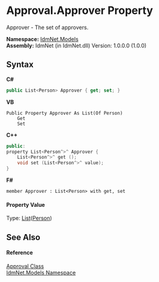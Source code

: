 # Approval.Approver Property 
 

Approver - The set of approvers.

**Namespace:**&nbsp;<a href="N_IdmNet_Models">IdmNet.Models</a><br />**Assembly:**&nbsp;IdmNet (in IdmNet.dll) Version: 1.0.0.0 (1.0.0)

## Syntax

**C#**<br />
``` C#
public List<Person> Approver { get; set; }
```

**VB**<br />
``` VB
Public Property Approver As List(Of Person)
	Get
	Set
```

**C++**<br />
``` C++
public:
property List<Person^>^ Approver {
	List<Person^>^ get ();
	void set (List<Person^>^ value);
}
```

**F#**<br />
``` F#
member Approver : List<Person> with get, set

```


#### Property Value
Type: <a href="http://msdn2.microsoft.com/en-us/library/6sh2ey19" target="_blank">List</a>(<a href="T_IdmNet_Models_Person">Person</a>)

## See Also


#### Reference
<a href="T_IdmNet_Models_Approval">Approval Class</a><br /><a href="N_IdmNet_Models">IdmNet.Models Namespace</a><br />